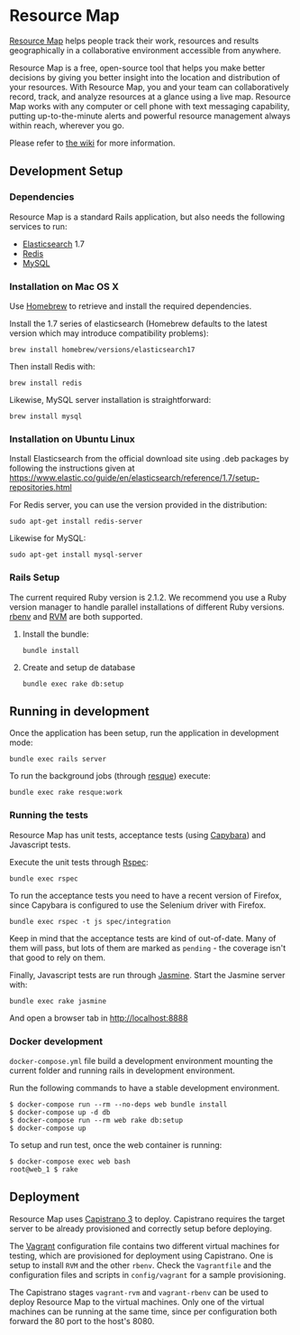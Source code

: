 # Resource Map

[Resource Map](http://instedd.org/technologies/resource-map/) helps people track
their work, resources and results geographically in a collaborative environment
accessible from anywhere.

Resource Map is a free, open-source tool that helps you make better decisions by
giving you better insight into the location and distribution of your resources.
With Resource Map, you and your team can collaboratively record, track, and
analyze resources at a glance using a live map. Resource Map works with any
computer or cell phone with text messaging capability, putting up-to-the-minute
alerts and powerful resource management always within reach, wherever you go.

Please refer to [the wiki](https://github.com/instedd/resourcemap/wiki) for more
information.


## Development Setup

### Dependencies

Resource Map is a standard Rails application, but also needs the following
services to run:

* [Elasticsearch](http://elastic.co/products/elasticsearch) 1.7
* [Redis](http://redis.io)
* [MySQL](http://www.mysql.com)

### Installation on Mac OS X

Use [Homebrew](http://brew.sh) to retrieve and install the required
dependencies.

Install the 1.7 series of elasticsearch (Homebrew defaults to the latest version
which may introduce compatibility problems):

    brew install homebrew/versions/elasticsearch17

Then install Redis with:

    brew install redis

Likewise, MySQL server installation is straightforward:

    brew install mysql

### Installation on Ubuntu Linux

Install Elasticsearch from the official download site using .deb packages by
following the instructions given at https://www.elastic.co/guide/en/elasticsearch/reference/1.7/setup-repositories.html

For Redis server, you can use the version provided in the distribution:

    sudo apt-get install redis-server

Likewise for MySQL:

    sudo apt-get install mysql-server


### Rails Setup

The current required Ruby version is 2.1.2. We recommend you use a Ruby version
manager to handle parallel installations of different Ruby versions.
[rbenv](https://github.com/rbenv/rbenv) and [RVM](http://rvm.io) are both
supported.

1. Install the bundle:

    ```
    bundle install
    ```

2. Create and setup de database

   ```
   bundle exec rake db:setup
   ```

## Running in development

Once the application has been setup, run the application in development mode:

    bundle exec rails server

To run the background jobs (through [resque](https://github.com/resque/resque))
execute:

    bundle exec rake resque:work

### Running the tests

Resource Map has unit tests, acceptance tests (using
[Capybara](https://github.com/jnicklas/capybara)) and Javascript tests.

Execute the unit tests through [Rspec](http://rspec.info):

    bundle exec rspec

To run the acceptance tests you need to have a recent version of Firefox, since
Capybara is configured to use the Selenium driver with Firefox.

    bundle exec rspec -t js spec/integration

Keep in mind that the acceptance tests are kind of out-of-date. Many of them
will pass, but lots of them are marked as `pending` - the coverage isn't that
good to rely on them.

Finally, Javascript tests are run through [Jasmine](http://jasmine.github.io/).
Start the Jasmine server with:

    bundle exec rake jasmine

And open a browser tab in [http://localhost:8888](http://localhost:8888)


### Docker development

`docker-compose.yml` file build a development environment mounting the current folder and running rails in development environment.

Run the following commands to have a stable development environment.

```
$ docker-compose run --rm --no-deps web bundle install
$ docker-compose up -d db
$ docker-compose run --rm web rake db:setup
$ docker-compose up
```

To setup and run test, once the web container is running:

```
$ docker-compose exec web bash
root@web_1 $ rake
```

## Deployment

Resource Map uses [Capistrano 3](http://capistranorb.com) to deploy. Capistrano
requires the target server to be already provisioned and correctly setup before
deploying.

The [Vagrant](http://vagrantup.com) configuration file contains two different
virtual machines for testing, which are provisioned for deployment using
Capistrano. One is setup to install `RVM` and the other `rbenv`. Check the
`Vagrantfile` and the configuration files and scripts in `config/vagrant` for a
sample provisioning.

The Capistrano stages `vagrant-rvm` and `vagrant-rbenv` can be used to deploy
Resource Map to the virtual machines. Only one of the virtual machines can be
running at the same time, since per configuration both forward the 80 port to
the host's 8080.
